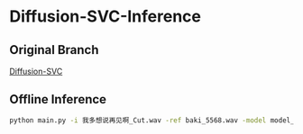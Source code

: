 # Diffusion-SVC-Inference

## Original Branch
[Diffusion-SVC](https://github.com/CNChTu/Diffusion-SVC/tree/V2-Zero-Shot)

## Offline Inference
```bash
python main.py -i 我多想说再见啊_Cut.wav -ref baki_5568.wav -model model_535000.pt -o 222.wav -k 0 -speedup 5 -method unipc -pe fcpe
```
